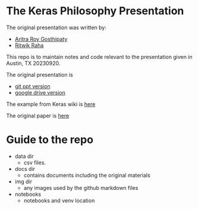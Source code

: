 # The Keras Philosophy Presentation

The original presentation was written by:

* [Aritra Roy Gosthipaty](https://twitter.com/ariG23498)
* [Ritwik Raha](https://twitter.com/ritwik_raha)

This repo is to maintain notes and code relevant to the
presentation given in Austin, TX 20230920.

The original presentation is 

* [git ppt version](docs/The-Keras-Philosophy.pptx)
* [google drive version](https://docs.google.com/presentation/d/1L_B5-6yKJN8CbUk4BKbwMXi158uBJ5xZ8xOa3QR-75M/edit?usp=sharing)

The example from Keras wiki is [here](https://keras.io/examples/vision/nerf/)

The original paper is [here](docs/nerfpaper.pdf)

# Guide to the repo

* data dir
    - csv files. 
* docs dir
    - contains documents including the original materials
* img dir
    - any images used by the github markdown files
* notebooks
    - notebooks and venv location



